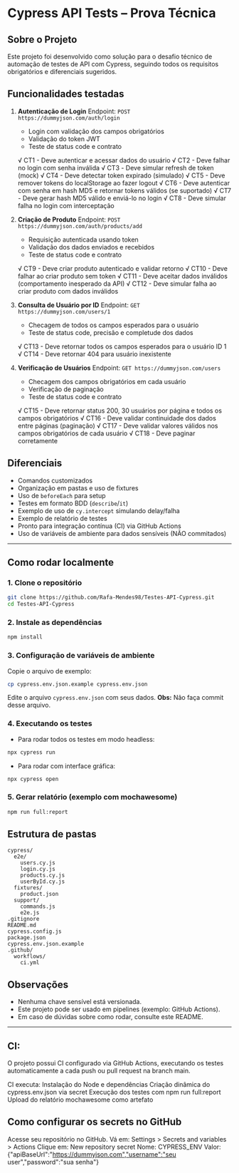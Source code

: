 # Cypress API Tests – Prova Técnica

## Sobre o Projeto

Este projeto foi desenvolvido como solução para o desafio técnico de automação de testes de API com Cypress, seguindo todos os requisitos obrigatórios e diferenciais sugeridos.

## Funcionalidades testadas

1. **Autenticação de Login**
   Endpoint: `POST https://dummyjson.com/auth/login`
   - Login com validação dos campos obrigatórios
   - Validação do token JWT
   - Teste de status code e contrato

    √ CT1 - Deve autenticar e acessar dados do usuário
    √ CT2 - Deve falhar no login com senha inválida
    √ CT3️ - Deve simular refresh de token (mock)
    √ CT4 - Deve detectar token expirado (simulado)
    √ CT5 - Deve remover tokens do localStorage ao fazer logout
    √ CT6 - Deve autenticar com senha em hash MD5 e retornar tokens válidos (se suportado)
    √ CT7 - Deve gerar hash MD5 válido e enviá-lo no login
    √ CT8 - Deve simular falha no login com interceptação

2. **Criação de Produto**
   Endpoint: `POST https://dummyjson.com/auth/products/add`
   - Requisição autenticada usando token
   - Validação dos dados enviados e recebidos
   - Teste de status code e contrato

    √ CT9 - Deve criar produto autenticado e validar retorno
    √ CT10 - Deve falhar ao criar produto sem token
    √ CT11 - Deve aceitar dados inválidos (comportamento inesperado da API)
    √ CT12 - Deve simular falha ao criar produto com dados inválidos

3. **Consulta de Usuário por ID**
   Endpoint: `GET https://dummyjson.com/users/1`
   - Checagem de todos os campos esperados para o usuário
   - Teste de status code, precisão e completude dos dados

    √ CT13 - Deve retornar todos os campos esperados para o usuário ID 1
    √ CT14 - Deve retornar 404 para usuário inexistente

4. **Verificação de Usuários**
   Endpoint: `GET https://dummyjson.com/users`
   - Checagem dos campos obrigatórios em cada usuário
   - Verificação de paginação
   - Teste de status code e contrato

    √ CT15 - Deve retornar status 200, 30 usuários por página e todos os campos obrigatórios
    √ CT16 - Deve validar continuidade dos dados entre páginas (paginação)
    √ CT17 - Deve validar valores válidos nos campos obrigatórios de cada usuário
    √ CT18 - Deve paginar corretamente

## Diferenciais

- Comandos customizados
- Organização em pastas e uso de fixtures
- Uso de `beforeEach` para setup
- Testes em formato BDD (`describe`/`it`)
- Exemplo de uso de `cy.intercept` simulando delay/falha
- Exemplo de relatório de testes
- Pronto para integração contínua (CI) via GitHub Actions
- Uso de variáveis de ambiente para dados sensíveis (NÃO commitados)

---

## Como rodar localmente

### 1. Clone o repositório

```bash
git clone https://github.com/Rafa-Mendes98/Testes-API-Cypress.git
cd Testes-API-Cypress
```

### 2. Instale as dependências

```bash
npm install
```

### 3. Configuração de variáveis de ambiente

Copie o arquivo de exemplo:

```bash
cp cypress.env.json.example cypress.env.json
```

Edite o arquivo `cypress.env.json` com seus dados.
**Obs:** Não faça commit desse arquivo.

### 4. Executando os testes

- Para rodar todos os testes em modo headless:

```bash
npx cypress run
```

- Para rodar com interface gráfica:

```bash
npx cypress open
```

### 5. Gerar relatório (exemplo com mochawesome)

```bash
npm run full:report
```

## Estrutura de pastas

```
cypress/
  e2e/
    users.cy.js
    login.cy.js
    products.cy.js
    userById.cy.js
  fixtures/
    product.json
  support/
    commands.js
    e2e.js
.gitignore
README.md
cypress.config.js
package.json
cypress.env.json.example
.github/
  workflows/
    ci.yml
```

## Observações

- Nenhuma chave sensível está versionada.
- Este projeto pode ser usado em pipelines (exemplo: GitHub Actions).
- Em caso de dúvidas sobre como rodar, consulte este README.

---

## CI:

O projeto possui CI configurado via GitHub Actions, executando os testes automaticamente a cada push ou pull request na branch main.

CI executa:
Instalação do Node e dependências
Criação dinâmica do cypress.env.json via secret
Execução dos testes com npm run full:report
Upload do relatório mochawesome como artefato

## Como configurar os secrets no GitHub
Acesse seu repositório no GitHub.
Vá em: Settings > Secrets and variables > Actions
Clique em: New repository secret
Nome: CYPRESS_ENV
Valor: {"apiBaseUrl":"https://dummyjson.com","username":"seu user","password":"sua senha"}


